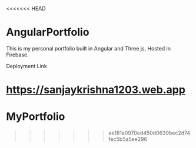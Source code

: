 <<<<<<< HEAD
# AngularPortfolio

This is my personal portfolio built in Angular and Three js, Hosted in Firebase.

Deployment Link

https://sanjaykrishna1203.web.app
=======
# MyPortfolio
>>>>>>> ae181a0970ed450d0639bec2d74fec5b5a5ee296
